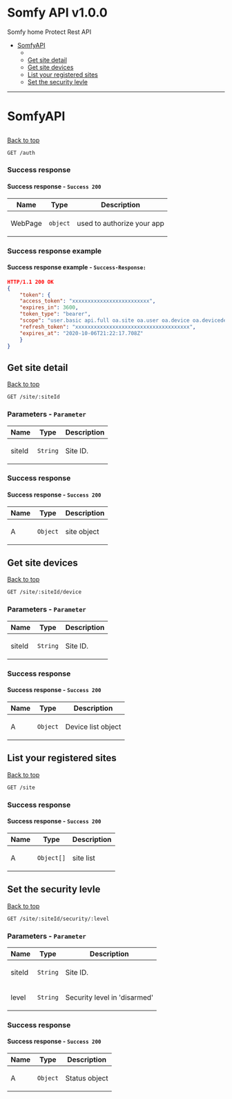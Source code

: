 <a name="top"></a>
# Somfy API v1.0.0

Somfy home Protect Rest API

 - [SomfyAPI](#SomfyAPI)
   - [](#)
   - [Get site detail](#Get-site-detail)
   - [Get site devices](#Get-site-devices)
   - [List your registered sites](#List-your-registered-sites)
   - [Set the security levle](#Set-the-security-levle)

___


# <a name='SomfyAPI'></a> SomfyAPI

## <a name=''></a> 
[Back to top](#top)

```
GET /auth
```

### Success response

#### Success response - `Success 200`

| Name     | Type       | Description                           |
|----------|------------|---------------------------------------|
| WebPage | `object` | <p>used to authorize your app</p> |

### Success response example

#### Success response example - `Success-Response:`

```json
HTTP/1.1 200 OK
{
    "token": {
    "access_token": "xxxxxxxxxxxxxxxxxxxxxxxxx",
    "expires_in": 3600,
    "token_type": "bearer",
    "scope": "user.basic api.full oa.site oa.user oa.device oa.devicedefinition level.0",
    "refresh_token": "xxxxxxxxxxxxxxxxxxxxxxxxxxxxxxxxxxxxx",
    "expires_at": "2020-10-06T21:22:17.708Z"
    }
}
```

## <a name='Get-site-detail'></a> Get site detail
[Back to top](#top)

```
GET /site/:siteId
```

### Parameters - `Parameter`

| Name     | Type       | Description                           |
|----------|------------|---------------------------------------|
| siteId | `String` | <p>Site ID.</p> |

### Success response

#### Success response - `Success 200`

| Name     | Type       | Description                           |
|----------|------------|---------------------------------------|
| A | `Object` | <p>site object</p> |

## <a name='Get-site-devices'></a> Get site devices
[Back to top](#top)

```
GET /site/:siteId/device
```

### Parameters - `Parameter`

| Name     | Type       | Description                           |
|----------|------------|---------------------------------------|
| siteId | `String` | <p>Site ID.</p> |

### Success response

#### Success response - `Success 200`

| Name     | Type       | Description                           |
|----------|------------|---------------------------------------|
| A | `Object` | <p>Device list object</p> |

## <a name='List-your-registered-sites'></a> List your registered sites
[Back to top](#top)

```
GET /site
```

### Success response

#### Success response - `Success 200`

| Name     | Type       | Description                           |
|----------|------------|---------------------------------------|
| A | `Object[]` | <p>site list</p> |

## <a name='Set-the-security-levle'></a> Set the security levle
[Back to top](#top)

```
GET /site/:siteId/security/:level
```

### Parameters - `Parameter`

| Name     | Type       | Description                           |
|----------|------------|---------------------------------------|
| siteId | `String` | <p>Site ID.</p> |
| level | `String` | <p>Security level in 'disarmed' | 'armed' | 'partial'.</p> |

### Success response

#### Success response - `Success 200`

| Name     | Type       | Description                           |
|----------|------------|---------------------------------------|
| A | `Object` | <p>Status object</p> |
